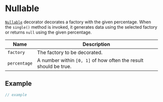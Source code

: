 # Nullable

[`Nullable`](broken-reference) decorator decorates a factory with the given percentage. When the `single()` method is invoked, it generates data using the selected factory or returns `null` using the given percentage.

| Name         | Description                                                      |
| ------------ | ---------------------------------------------------------------- |
| `factory`    | The factory to be decorated.                                     |
| `percentage` | A number within `[0, 1]` of how often the result should be true. |

## Example

```typescript
// example
```
